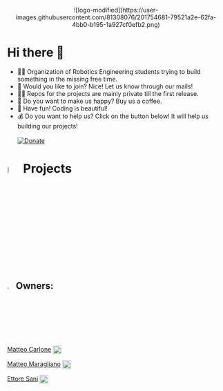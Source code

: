 
<p align="center">
![logo-modified](https://user-images.githubusercontent.com/81308076/201754681-79521a2e-62fa-4bb0-b195-1a927cf0efb2.png)
</p>

# Hi there 👋

- 🙋‍♀️ Organization of Robotics Engineering students trying to build something in the missing free time.
- 🌈 Would you like to join? Nice! Let us know through our mails!
- 👩‍💻 Repos for the projects are mainly private till the first release.
- 🍿 Do you want to make us happy? Buy us a coffee.
- 🧙 Have fun! Coding is beautiful!
- 💰 Do you want to help us? Click on the button below! It will help us building our projects! <br> <br>
 [![Donate](https://img.shields.io/badge/paypal-donate-blue)](https://www.paypal.com/donate/?hosted_button_id=CLUA3DUGR4A2Q)

# <img src="https://user-images.githubusercontent.com/62358773/201054267-813527ff-db10-4746-98d2-b590956c9d9e.png" width="6%" height="6%"> Projects

## <img src="https://user-images.githubusercontent.com/62358773/158238810-c5dcb486-ba24-4b35-87de-39a54e88f36b.png" width="3%" height="3%"> Owners:
[Matteo Carlone](https://github.com/MatteoCarlone)
<a href="mailto:S4652067@studenti.unige.it" >
<img align="center" src="https://user-images.githubusercontent.com/81308076/155858753-ef1238f1-5887-4e4d-9ac2-2b0bb82836e2.png" alt="mmatteo-hub" height="20" width="20" />
</a>  

[Matteo Maragliano](https://github.com/mmatteo-hub)
<a href="mailto:S4636216@studenti.unige.it">
<img align="center" src="https://user-images.githubusercontent.com/81308076/155858753-ef1238f1-5887-4e4d-9ac2-2b0bb82836e2.png" alt="mmatteo-hub" height="20" width="20" />
</a>  

[Ettore Sani](https://github.com/ettore9x9)
<a href="mailto:S5322242@studenti.unige.it">
<img align="center" src="https://user-images.githubusercontent.com/81308076/155858753-ef1238f1-5887-4e4d-9ac2-2b0bb82836e2.png" alt="mmatteo-hub" height="20" width="20" />
</a> 

